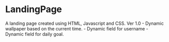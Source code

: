 # LandingPage
A landing page created using HTML, Javascript and CSS.  Ver 1.0 - Dynamic wallpaper based on the current time. - Dynamic field for username - Dynamic field for daily goal.
